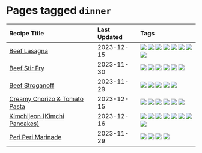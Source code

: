 # Pages tagged `dinner`

|Recipe Title|Last Updated|Tags
|:---|:---|:---|
|[Beef Lasagna](../recipes/beeflasagna.md)|2023-12-15|[![](https://img.shields.io/badge/tag-baked-1754e4)](../tags/baked.md) [![](https://img.shields.io/badge/tag-beef-5d33f3)](../tags/beef.md) [![](https://img.shields.io/badge/tag-dairy-208450)](../tags/dairy.md) [![](https://img.shields.io/badge/tag-dinner-5b6ac0)](../tags/dinner.md) [![](https://img.shields.io/badge/tag-easy-d5a11)](../tags/easy.md) [![](https://img.shields.io/badge/tag-italian-95446)](../tags/italian.md) [![](https://img.shields.io/badge/tag-pasta-4d8aaa)](../tags/pasta.md) [![](https://img.shields.io/badge/tag-stovetop-517a72)](../tags/stovetop.md)|
|[Beef Stir Fry](../recipes/beefstirfry.md)|2023-11-30|[![](https://img.shields.io/badge/tag-asian-acbc2f)](../tags/asian.md) [![](https://img.shields.io/badge/tag-beef-5d33f3)](../tags/beef.md) [![](https://img.shields.io/badge/tag-dinner-5b6ac0)](../tags/dinner.md) [![](https://img.shields.io/badge/tag-pasta-4d8aaa)](../tags/pasta.md) [![](https://img.shields.io/badge/tag-stovetop-517a72)](../tags/stovetop.md) [![](https://img.shields.io/badge/tag-versatile-ad1215)](../tags/versatile.md)|
|[Beef Stroganoff](../recipes/beefstroganoff.md)|2023-11-29|[![](https://img.shields.io/badge/tag-beef-5d33f3)](../tags/beef.md) [![](https://img.shields.io/badge/tag-dairy-208450)](../tags/dairy.md) [![](https://img.shields.io/badge/tag-dinner-5b6ac0)](../tags/dinner.md) [![](https://img.shields.io/badge/tag-russian-8a534c)](../tags/russian.md) [![](https://img.shields.io/badge/tag-stovetop-517a72)](../tags/stovetop.md)|
|[Creamy Chorizo & Tomato Pasta](../recipes/creamychorizotomatopasta.md)|2023-12-15|[![](https://img.shields.io/badge/tag-boiled-f53bfe)](../tags/boiled.md) [![](https://img.shields.io/badge/tag-dairy-208450)](../tags/dairy.md) [![](https://img.shields.io/badge/tag-dinner-5b6ac0)](../tags/dinner.md) [![](https://img.shields.io/badge/tag-italian-95446)](../tags/italian.md) [![](https://img.shields.io/badge/tag-pasta-4d8aaa)](../tags/pasta.md) [![](https://img.shields.io/badge/tag-stovetop-517a72)](../tags/stovetop.md)|
|[Kimchijeon (Kimchi Pancakes)](../recipes/kimchipancakes.md)|2023-12-16|[![](https://img.shields.io/badge/tag-dinner-5b6ac0)](../tags/dinner.md) [![](https://img.shields.io/badge/tag-easy-d5a11)](../tags/easy.md) [![](https://img.shields.io/badge/tag-fried-da139a)](../tags/fried.md) [![](https://img.shields.io/badge/tag-korean-d82abc)](../tags/korean.md) [![](https://img.shields.io/badge/tag-lunch-708555)](../tags/lunch.md) [![](https://img.shields.io/badge/tag-stovetop-517a72)](../tags/stovetop.md) [![](https://img.shields.io/badge/tag-vegan-e5c1d4)](../tags/vegan.md) [![](https://img.shields.io/badge/tag-vegetarian-10cdd6)](../tags/vegetarian.md)|
|[Peri Peri Marinade](../recipes/periperimarinade.md)|2023-11-29|[![](https://img.shields.io/badge/tag-dinner-5b6ac0)](../tags/dinner.md) [![](https://img.shields.io/badge/tag-portuguese-fecb83)](../tags/portuguese.md) [![](https://img.shields.io/badge/tag-sides-99d437)](../tags/sides.md) [![](https://img.shields.io/badge/tag-vegan-e5c1d4)](../tags/vegan.md)|